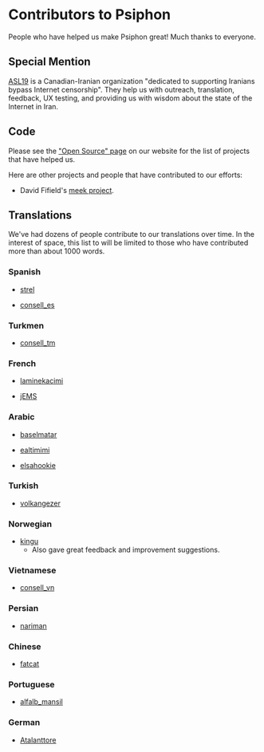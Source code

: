 Contributors to Psiphon
=======================

People who have helped us make Psiphon great! Much thanks to everyone.

Special Mention
---------------

[ASL19](https://www.asl19.org/en/) is a Canadian-Iranian organization 
"dedicated to supporting Iranians bypass Internet censorship". They help us 
with outreach, translation, feedback, UX testing, and providing us with wisdom
about the state of the Internet in Iran.


Code
----

Please see the ["Open Source" page](https://psiphon.ca/en/open-source.html) on
our website for the list of projects that have helped us.

Here are other projects and people that have contributed to our efforts:

* David Fifield's [meek project](https://trac.torproject.org/projects/tor/wiki/doc/meek).


Translations
------------

We've had dozens of people contribute to our translations over time. In the 
interest of space, this list to will be limited to those who have contributed
more than about 1000 words.

### Spanish

* [strel](https://www.transifex.com/accounts/profile/strel/)

* [consell_es](https://www.transifex.com/accounts/profile/consell_es/)

### Turkmen

* [consell_tm](https://www.transifex.com/accounts/profile/consell_tm/)

### French

* [laminekacimi](https://www.transifex.com/accounts/profile/laminekacimi/)

* [jEMS](https://www.transifex.com/accounts/profile/jEMS/)

### Arabic

* [baselmatar](https://www.transifex.com/accounts/profile/baselmatar/)

* [ealtimimi](https://www.transifex.com/accounts/profile/ealtimimi/)

* [elsahookie](https://www.transifex.com/accounts/profile/elsahookie/)

### Turkish

* [volkangezer](https://www.transifex.com/accounts/profile/volkangezer/)

### Norwegian

* [kingu](https://www.transifex.com/accounts/profile/kingu/)
  - Also gave great feedback and improvement suggestions.

### Vietnamese

* [consell_vn](https://www.transifex.com/accounts/profile/consell_vn/)

### Persian

* [nariman](https://www.transifex.com/accounts/profile/nariman/)

### Chinese

* [fatcat](https://www.transifex.com/accounts/profile/fatcat/)

### Portuguese

* [alfalb_mansil](https://www.transifex.com/accounts/profile/alfalb_mansil/)

### German

* [Atalanttore](https://www.transifex.com/accounts/profile/Atalanttore/)
